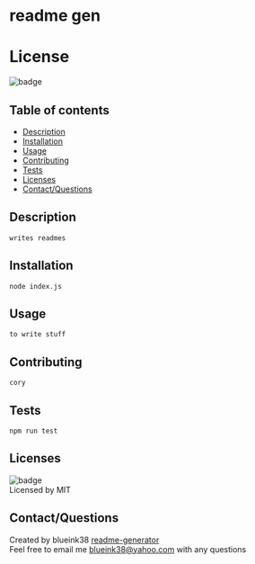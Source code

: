 
  # readme gen
  # License
  ![badge](https://img.shields.io/badge/license-MIT-blue)
  
  ## Table of contents
  * [Description](#description)
  * [Installation](#installation)
  * [Usage](#usage)
  * [Contributing](#contributing)
  * [Tests](#tests)
  * [Licenses](#licenses)
  * [Contact/Questions](#contact)
  
  ## Description
    writes readmes
  
  
  ## Installation
    node index.js

  ## Usage
    to write stuff
  
  ## Contributing
    cory 
  
  ## Tests
    npm run test
  
  ## Licenses
  ![badge](https://img.shields.io/badge/license-MIT-blue)
  <br/>
  Licensed by MIT

   
  ## Contact/Questions
  Created by blueink38 [readme-generator](https://github.com/blueink38/readme-generator) <br/>
  Feel free to email me blueink38@yahoo.com with any questions
